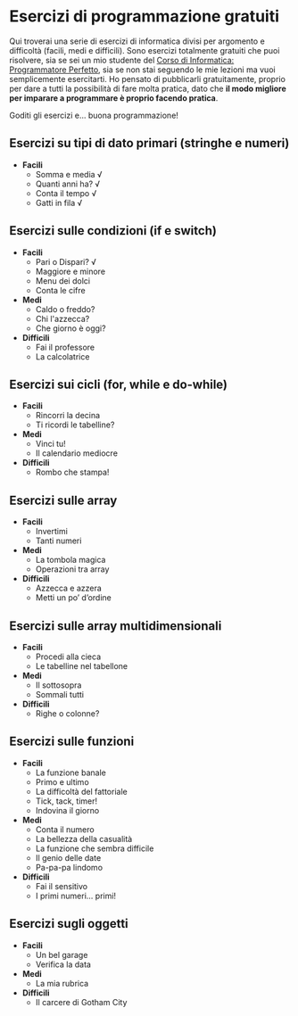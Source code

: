 # Esercizi di programmazione gratuiti
Qui troverai una serie di esercizi di informatica divisi per argomento e difficoltà (facili, medi e difficili). Sono esercizi totalmente gratuiti che puoi risolvere, sia se sei un mio studente del [Corso di Informatica: Programmatore Perfetto](https://www.programmaconalberto.it/p/corso-di-programmazione-programmatore-perfetto), sia se non stai seguendo le mie lezioni ma vuoi semplicemente esercitarti. Ho pensato di pubblicarli gratuitamente, proprio per dare a tutti la possibilità di fare molta pratica, dato che **il modo migliore per imparare a programmare è proprio facendo pratica**.

Goditi gli esercizi e... buona programmazione!

## Esercizi su tipi di dato primari (stringhe e numeri)
* **Facili**
  * Somma e media √
  * Quanti anni ha? √
  * Conta il tempo √
  * Gatti in fila √

## Esercizi sulle condizioni (if e switch)
* **Facili**
  * Pari o Dispari? √
  * Maggiore e minore
  * Menu dei dolci
  * Conta le cifre
* **Medi**
  * Caldo o freddo?
  * Chi l'azzecca?
  * Che giorno è oggi?
* **Difficili**
  * Fai il professore
  * La calcolatrice

## Esercizi sui cicli (for, while e do-while)
* **Facili**
  * Rincorri la decina
  * Ti ricordi le tabelline?
* **Medi**
  * Vinci tu!
  * Il calendario mediocre
* **Difficili**
  * Rombo che stampa!

## Esercizi sulle array
* **Facili**
  * Invertimi
  * Tanti numeri
* **Medi**
  * La tombola magica
  * Operazioni tra array
* **Difficili**
  * Azzecca e azzera
  * Metti un po’ d’ordine

## Esercizi sulle array multidimensionali
* **Facili**
  * Procedi alla cieca
  * Le tabelline nel tabellone
* **Medi**
  * Il sottosopra
  * Sommali tutti
* **Difficili**
  * Righe o colonne?

## Esercizi sulle funzioni
* **Facili**
  * La funzione banale
  * Primo e ultimo
  * La difficoltà del fattoriale
  * Tick, tack, timer!
  * Indovina il giorno
* **Medi**
  * Conta il numero
  * La bellezza della casualità
  * La funzione che sembra difficile
  * Il genio delle date
  * Pa-pa-pa lindomo
* **Difficili**
  * Fai il sensitivo
  * I primi numeri… primi!

## Esercizi sugli oggetti
* **Facili**
  * Un bel garage
  * Verifica la data
* **Medi**
  * La mia rubrica
* **Difficili**
  * Il carcere di Gotham City
